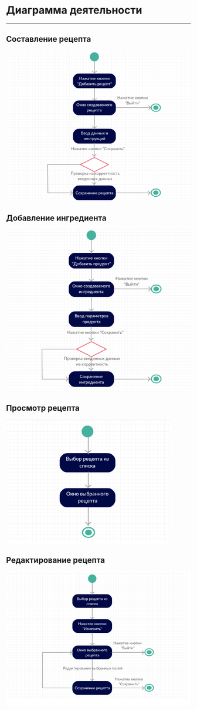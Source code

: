 # Диаграмма деятельности
---
## Составление рецепта

![Create_recipe](https://github.com/Belevic/Recipe_Book/blob/master/Documentation/Diagrams/Activity/CreatingRecipe.png)


## Добавление ингредиента

![Add_ingredient](https://github.com/Belevic/Recipe_Book/blob/master/Documentation/Diagrams/Activity/CreateProduct.png)


## Просмотр рецепта

![Check_recipe](https://github.com/Belevic/Recipe_Book/blob/master/Documentation/Diagrams/Activity/ShowRecipe.png)


## Редактирование рецепта

![Change_recipe](https://github.com/Belevic/Recipe_Book/blob/master/Documentation/Diagrams/Activity/ChangingRecipe.png)
